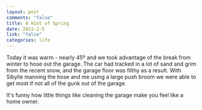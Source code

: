 ```yaml
--- 
layout: post
comments: "false"
title: A Hint of Spring
date: 2011-2-5
link: "false"
categories: life
---
```

Today it was warm - nearly 45º and we took advantage of the break from winter to hose out the garage. The car had tracked in a lot of sand and grim from the recent snow, and the garage floor was filthy as a result. With Sibylle manning the hose and me using a large push broom we were able to get most if not all of the gunk out of the garage.

It's funny how little things like cleaning the garage make you feel like a home owner.
